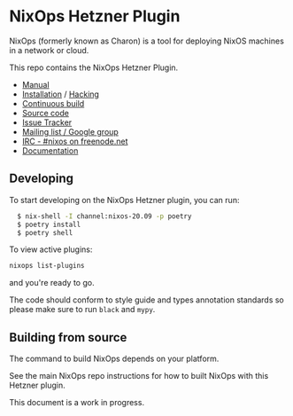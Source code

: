 # NixOps Hetzner Plugin

NixOps (formerly known as Charon) is a tool for deploying NixOS
machines in a network or cloud.

This repo contains the NixOps Hetzner Plugin.

* [Manual](https://nixos.org/nixops/manual/)
* [Installation](https://nixos.org/nixops/manual/#chap-installation) / [Hacking](https://nixos.org/nixops/manual/#chap-hacking)
* [Continuous build](http://hydra.nixos.org/jobset/nixops/master#tabs-jobs)
* [Source code](https://github.com/NixOS/nixops)
* [Issue Tracker](https://github.com/NixOS/nixops/issues)
* [Mailing list / Google group](https://groups.google.com/forum/#!forum/nixops-users)
* [IRC - #nixos on freenode.net](irc://irc.freenode.net/#nixos)
* [Documentation](https://nixops.readthedocs.io/en/latest)

## Developing

To start developing on the NixOps Hetzner plugin, you can run:
```bash
  $ nix-shell -I channel:nixos-20.09 -p poetry
  $ poetry install
  $ poetry shell
```
To view active plugins:

```bash
nixops list-plugins
```
and you're ready to go.

The code should conform to style guide and types annotation standards so please make sure to run `black` and `mypy`.

## Building from source

The command to build NixOps depends on your platform.

See the main NixOps repo instructions for how to built NixOps
with this Hetzner plugin.

This document is a work in progress.
